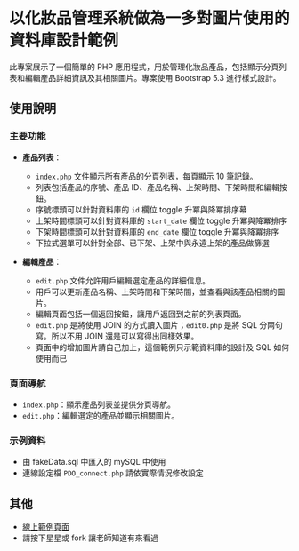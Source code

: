 # 以化妝品管理系統做為一多對圖片使用的資料庫設計範例

此專案展示了一個簡單的 PHP 應用程式，用於管理化妝品產品，包括顯示分頁列表和編輯產品詳細資訊及其相關圖片。專案使用 Bootstrap 5.3 進行樣式設計。

## 使用說明

### 主要功能

- **產品列表**：
  - `index.php` 文件顯示所有產品的分頁列表，每頁顯示 10 筆記錄。
  - 列表包括產品的序號、產品 ID、產品名稱、上架時間、下架時間和編輯按鈕。
  - 序號標頭可以針對資料庫的 `id` 欄位 toggle 升冪與降冪排序幕
  - 上架時間標頭可以針對資料庫的 `start_date` 欄位 toggle 升冪與降冪排序
  - 下架時間標頭可以針對資料庫的 `end_date` 欄位 toggle 升冪與降冪排序
  - 下拉式選單可以針對全部、已下架、上架中與永遠上架的產品做篩選

- **編輯產品**：
  - `edit.php` 文件允許用戶編輯選定產品的詳細信息。
  - 用戶可以更新產品名稱、上架時間和下架時間，並查看與該產品相關的圖片。
  - 編輯頁面包括一個返回按鈕，讓用戶返回到之前的列表頁面。
  - `edit.php` 是將使用 JOIN 的方式讀入圖片；`edit0.php` 是將 SQL 分兩句寫。所以不用 JOIN 還是可以寫得出同樣效果。
  - 頁面中的增加圖片請自己加上，這個範例只示範資料庫的設計及 SQL 如何使用而已

### 頁面導航

- `index.php`：顯示產品列表並提供分頁導航。
- `edit.php`：編輯選定的產品並顯示相關圖片。

### 示例資料

- 由 fakeData.sql 中匯入的 mySQL 中使用
- 連線設定檔 `PDO_connect.php` 請依實際情況修改設定

## 其他

- [線上範例頁面](https://sagedaben.com/iSpan/php/multiple_image_01/)
- 請按下星星或 fork 讓老師知道有來看過